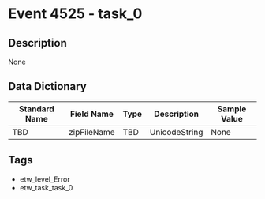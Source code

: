 # Event 4525 - task_0

## Description
None

## Data Dictionary
|Standard Name|Field Name|Type|Description|Sample Value|
|---|---|---|---|---|
|TBD|zipFileName|TBD|UnicodeString|None|None|

## Tags
* etw_level_Error
* etw_task_task_0